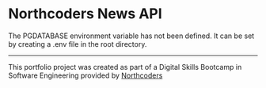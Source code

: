 # Northcoders News API

The PGDATABASE environment variable has not been defined. It can be set by creating a
.env file in the root directory.

---

This portfolio project was created as part of a Digital Skills Bootcamp in Software Engineering provided by [Northcoders](https://northcoders.com/)
